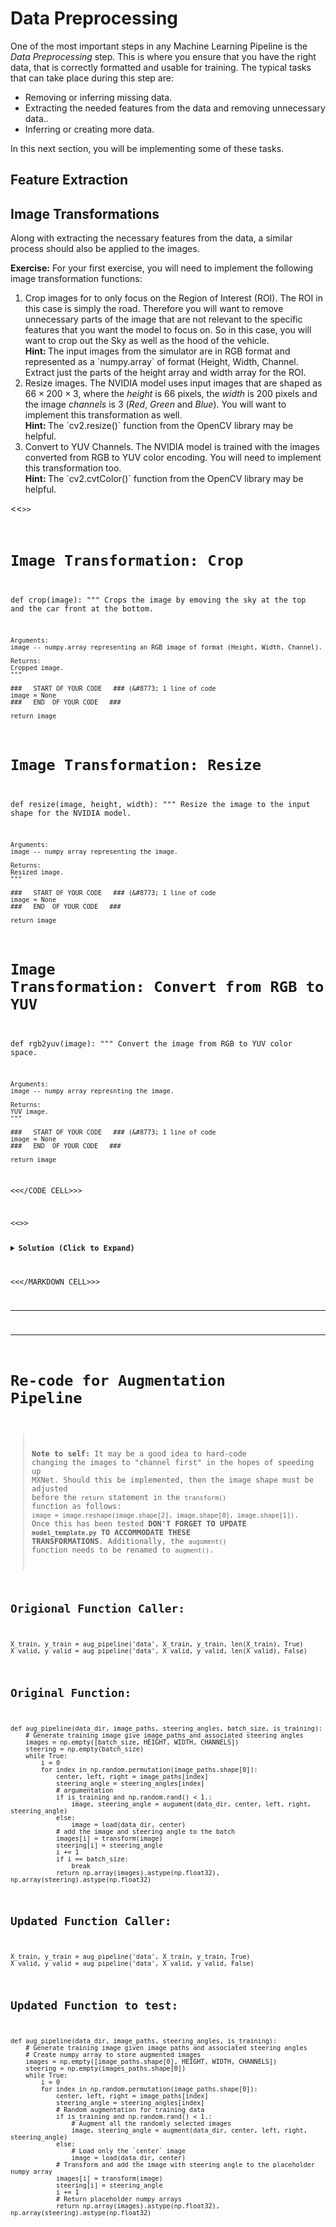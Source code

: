 # Data Preprocessing
One of the most important steps in any Machine Learning Pipeline is the *Data Preprocessing* step. This is where you ensure that you have the right data, that is correctly formatted and usable for training. The typical tasks that can take place during this step are:
- Removing or inferring missing data.
- Extracting the needed features from the data and removing unnecessary data..
- Inferring or creating more data.

In this next section, you will be implementing some of these tasks.

## Feature Extraction

## Image Transformations
Along with extracting the necessary features from the data, a similar process should also be applied to the images.

__Exercise:__ For your first exercise, you will need to implement the following image transformation functions:
1. Crop images for to only focus on the Region of Interest (ROI). The ROI in this case is simply the road. Therefore you will want to remove unnecessary parts of the image that are not relevant to the specific features that you want the model to focus on. So in this case, you will want to crop out the Sky as well as the hood of the vehicle.
    <div class="alert alert-success">
        <strong>Hint: </strong>The input images from the simulator are in RGB format and represented as a `numpy.array` of format (Height, Width, Channel. Extract just the parts of the height array and width array for the ROI.
    </div>
2. Resize images. The NVIDIA model uses input images that are shaped as $66 \times 200 \times 3$, where the *height* is $66$ pixels, the *width* is $200$ pixels and the image *channels* is $3$ (*Red*, *Green* and *Blue*). You will want to implement this transformation as well.
    <div class="alert alert-success">
        <strong>Hint: </strong>The `cv2.resize()` function from the OpenCV library may be helpful.
    </div>
3. Convert to YUV Channels. The NVIDIA model is trained with the images converted from RGB to YUV color encoding. You will need to implement this transformation too.
    <div class="alert alert-success">
        <strong>Hint: </strong>The `cv2.cvtColor()` function from the OpenCV library may be helpful.
    </div>

<<<CODE CELL>>>
# Image Transformation: Crop
def crop(image):
    """
    Crops the image by emoving the sky at the top and the car front at the bottom.

    Arguments:
    image -- numpy.array representing an RGB image of format (Height, Width, Channel).
   
    Returns:
    Cropped image.
    """

    ###   START OF YOUR CODE   ### (&#8773; 1 line of code
    image = None
    ###   END  OF YOUR CODE   ###

    return image

# Image Transformation: Resize
def resize(image, height, width):
    """
    Resize the image to the input shape for the NVIDIA model.

    Arguments:
    image -- numpy array representing the image.

    Returns:
    Resized image.
    """

    ###   START OF YOUR CODE   ### (&#8773; 1 line of code
    image = None
    ###   END  OF YOUR CODE   ###

    return image

# Image Transformation: Convert from RGB to YUV
def rgb2yuv(image):
    """
    Convert the image from RGB to YUV color space.

    Arguments:
    image -- numpy array represnting the image.

    Returns:
    YUV image.
    """

    ###   START OF YOUR CODE   ### (&#8773; 1 line of code
    image = None
    ###   END  OF YOUR CODE   ###

    return image

<<</CODE CELL>>>

<<<MARKDOWN CELL>>>

<details><summary><b>Solution (Click to Expand)</b></summary><p>

```
# Image Transformation: Crop
def crop(image):
    """
    Crops the image by emoving the sky at the top and the car front at the bottom.

    Arguments:
    image -- numpy.array representing an RGB image of format (Height, Width, Channel).
   
    Returns:
    Cropped image.
    """
    image = image[60:-25, :, :]
    
    return image

# Image Transformation: Resize
def crop(image, height, width):
    """
    Resize the image to the input shape for the NVIDIA model.

    Arguments:
    image -- numpy array representing image.
    height -- desired image height.
    width -- desired image width.

    Returns:
    Resized image.
    """
    image = cv2.resize(image, (IMAGE_WIDTH, IMAGE_HEIGHT), cv2.INTER_AREA)

    return image

# Image Transformation: Convert from RGB to YUV
def rgb2yuv(image):
    """
    Convert the image from RGB to YUV color space.

    Arguments:
    image -- numpy array represnting the image.

    Returns:
    YUV image.
    """
    image = cv2.cvtColor(image, cv2.COLOR_RGB2YUV)

    return image
```

</p>
</details>

<<</MARKDOWN CELL>>>

---

---

# Re-code for Augmentation Pipeline

>__Note to self:__ It may be a good idea to hard-code changing the images to "channel first" in the hopes of speeding up MXNet. Should this be implemented, then the image shape must be adjusted before the `return` statement in the `transform()` function as follows:
`image = image.reshape(image.shape[2], image.shape[0], image.shape[1])`. Once this has been tested __DON'T FORGET TO UPDATE `model_template.py` TO ACCOMMODATE THESE TRANSFORMATIONS__. Additionally, the `augument()` function needs to be renamed to `augment()`.

## Origional Function Caller:

```
X_train, y_train = aug_pipeline('data', X_train, y_train, len(X_train), True)
X_valid, y_valid = aug_pipeline('data', X_valid, y_valid, len(X_valid), False)
```

## Original Function:

```
def aug_pipeline(data_dir, image_paths, steering_angles, batch_size, is_training):
    # Generate training image give image paths and associated steering angles
    images = np.empty([batch_size, HEIGHT, WIDTH, CHANNELS])
    steering = np.empty(batch_size)
    while True:
        i = 0
        for index in np.random.permutation(image_paths.shape[0]):
            center, left, right = image_paths[index]
            steering_angle = steering_angles[index]
            # argumentation
            if is_training and np.random.rand() < 1.:
                image, steering_angle = augument(data_dir, center, left, right, steering_angle)
            else:
                image = load(data_dir, center)
            # add the image and steering angle to the batch
            images[i] = transform(image)
            steering[i] = steering_angle
            i += 1
            if i == batch_size:
                break
            return np.array(images).astype(np.float32), np.array(steering).astype(np.float32)
```

## Updated Function Caller:
```
X_train, y_train = aug_pipeline('data', X_train, y_train, True)
X_valid, y_valid = aug_pipeline('data', X_valid, y_valid, False)
```

## Updated Function to test:

```
def aug_pipeline(data_dir, image_paths, steering_angles, is_training):
    # Generate training image given image paths and associated steering angles
    # Create numpy array to store augmented images
    images = np.empty([image_paths.shape[0], HEIGHT, WIDTH, CHANNELS])
    steering = np.empty(images_paths.shape[0])
    while True:
        i = 0
        for index in np.random.permutation(image_paths.shape[0]):
            center, left, right = image_paths[index]
            steering_angle = steering_angles[index]
            # Random augmentation for training data
            if is_training and np.random.rand() < 1.:
                # Augment all the randomly selected images
                image, steering_angle = augment(data_dir, center, left, right, steering_angle)
            else:
                # Load only the `center` image
                image = load(data_dir, center)
            # Transform and add the image with steering angle to the placeholder numpy array
            images[i] = transform(image)
            steering[i] = steering_angle
            i += 1
            # Return placeholder numpy arrays
            return np.array(images).astype(np.float32), np.array(steering).astype(np.float32)
```